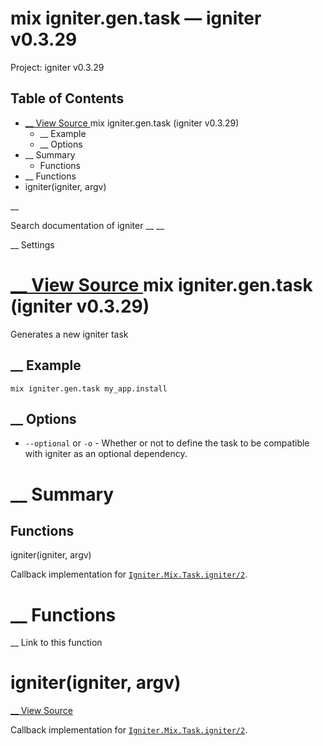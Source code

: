 # mix igniter.gen.task — igniter v0.3.29

Project: igniter v0.3.29

## Table of Contents

- [ __ View Source ](external_link) mix igniter.gen.task (igniter v0.3.29)
  - __ Example
  - __ Options
- __ Summary
  - Functions
- __ Functions
- igniter(igniter, argv)

__

Search documentation of igniter __ __

__ Settings

#  [ __ View Source ](external_link) mix igniter.gen.task (igniter v0.3.29)

Generates a new igniter task

##  __ Example
    
    
    mix igniter.gen.task my_app.install
    

##  __ Options

  * `--optional` or `-o` \- Whether or not to define the task to be compatible with igniter as an optional dependency.



#  __ Summary

##  Functions

igniter(igniter, argv)

Callback implementation for [`Igniter.Mix.Task.igniter/2`](external_link).

#  __ Functions

__ Link to this function

# igniter(igniter, argv)

[ __ View Source ](external_link)

Callback implementation for [`Igniter.Mix.Task.igniter/2`](external_link).
